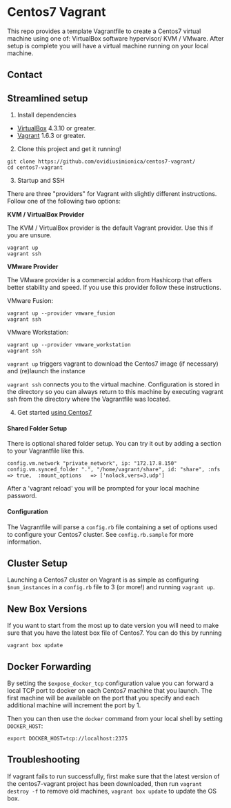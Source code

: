 # Centos7 Vagrant

This repo provides a template Vagrantfile to create a Centos7 virtual machine using one of: VirtualBox software hypervisor/ KVM / VMware.
After setup is complete you will have a virtual machine running on your local machine.

## Contact

## Streamlined setup

1) Install dependencies

* [VirtualBox][virtualbox] 4.3.10 or greater.
* [Vagrant][vagrant] 1.6.3 or greater.

2) Clone this project and get it running!

```
git clone https://github.com/ovidiusimionica/centos7-vagrant/
cd centos7-vagrant
```

3) Startup and SSH

There are three "providers" for Vagrant with slightly different instructions.
Follow one of the following two options:

**KVM / VirtualBox Provider**

The KVM / VirtualBox provider is the default Vagrant provider. Use this if you are unsure.

```
vagrant up
vagrant ssh
```

**VMware Provider**

The VMware provider is a commercial addon from Hashicorp that offers better stability and speed.
If you use this provider follow these instructions.

VMware Fusion:
```
vagrant up --provider vmware_fusion
vagrant ssh
```

VMware Workstation:
```
vagrant up --provider vmware_workstation
vagrant ssh
```

``vagrant up`` triggers vagrant to download the Centos7 image (if necessary) and (re)launch the instance

``vagrant ssh`` connects you to the virtual machine.
Configuration is stored in the directory so you can always return to this machine by executing vagrant ssh from the directory where the Vagrantfile was located.

4) Get started [using Centos7][using-centos7]

[virtualbox]: https://www.virtualbox.org/
[vagrant]: https://www.vagrantup.com/downloads.html
[using-centos7]: https://docs.centos.org/en-US/docs/

#### Shared Folder Setup

There is optional shared folder setup.
You can try it out by adding a section to your Vagrantfile like this.

```
config.vm.network "private_network", ip: "172.17.8.150"
config.vm.synced_folder ".", "/home/vagrant/share", id: "share", :nfs => true,  :mount_options   => ['nolock,vers=3,udp']
```

After a 'vagrant reload' you will be prompted for your local machine password.


#### Configuration

The Vagrantfile will parse a `config.rb` file containing a set of options used to configure your Centos7 cluster.
See `config.rb.sample` for more information.

## Cluster Setup

Launching a Centos7 cluster on Vagrant is as simple as configuring `$num_instances` in a `config.rb` file to 3 (or more!) and running `vagrant up`.

## New Box Versions

If you want to start from the most up to date version you will need to make sure that you have the latest box file of Centos7. You can do this by running
```
vagrant box update
```


## Docker Forwarding

By setting the `$expose_docker_tcp` configuration value you can forward a local TCP port to docker on
each Centos7 machine that you launch. The first machine will be available on the port that you specify
and each additional machine will increment the port by 1.

Then you can then use the `docker` command from your local shell by setting `DOCKER_HOST`:

    export DOCKER_HOST=tcp://localhost:2375

## Troubleshooting
If vagrant fails to run successfully, first make sure that the latest version of the centos7-vagrant project has been downloaded, then run
`vagrant destroy -f` to remove old machines, `vagrant box update` to update the OS box.
